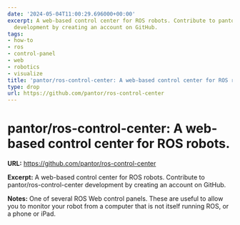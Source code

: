 ```yaml
---
date: '2024-05-04T11:00:29.696000+00:00'
excerpt: A web-based control center for ROS robots. Contribute to pantor/ros-control-center
  development by creating an account on GitHub.
tags:
- how-to
- ros
- control-panel
- web
- robotics
- visualize
title: 'pantor/ros-control-center: A web-based control center for ROS robots.'
type: drop
url: https://github.com/pantor/ros-control-center
---
```


# pantor/ros-control-center: A web-based control center for ROS robots.

**URL:** https://github.com/pantor/ros-control-center

**Excerpt:** A web-based control center for ROS robots. Contribute to pantor/ros-control-center development by creating an account on GitHub.

**Notes:**
One of several ROS Web control panels. These are useful to allow you to monitor your robot from a computer that is not itself running ROS, or a phone or iPad.
